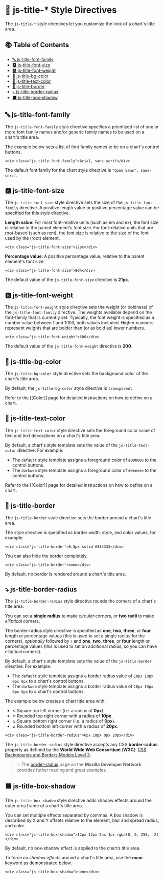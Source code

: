# 📄 js-title-* Style Directives

The `js-title-*` style directives let you customize the look of a chart's title area.

## 📚 Table of Contents
 - [🔤 js-title-font-family](#-js-title-font-family)
 - [🅰️ js-title-font-size](#🅰️-js-title-font-size)
 - [🅱️ js-title-font-weight](#🅱️-js-title-font-weight)
 - [🎨 js-title-bg-color](#-js-title-bg-color)
 - [🎨 js-title-text-color](#-js-title-text-color)
 - [🔲 js-title-border](#-js-title-border)
 - [⤵️ js-title-border-radius](#️-js-title-border-radius)
 - [⬛ js-title-box-shadow](#-js-title-box-shadow)

## 🔤 js-title-font-family

The `js-title-font-family` style directive specifies a prioritized list of one or more font family names and/or generic family names to be used on a chart's title area.

The example below sets a list of font family names to be on a chart's control buttons.

```
<div class="js-title-font-family">Arial, sans-serif</div>
```

The default font family for the chart style directive is `"Open Sans", sans-serif`.

## 🅰️ js-title-font-size

The `js-title-font-size` style directive sets the size of the `js-title-font-family` directive. A positive length value or positive percentage value can be specified for this style directive.

**Length value**: For most font-relative units (such as em and ex), the font size is relative to the parent element's font size. For font-relative units that are root-based (such as rem), the font size is relative to the size of the font used by the <html> (root) element.

```
<div class="js-title-font-size">12px</div>
```

**Percentage value**: A positive percentage value, relative to the parent element's font size.

```
<div class="js-title-font-size">80%</div>
```

The default value of the `js-title-font-size` directive is **21px**.

## 🅱️ js-title-font-weight

The `js-title-font-weight` style directive sets the weight (or boldness) of the `js-title-font-family` directive. The weights available depend on the font-family that is currently set. Typically, the font weight is specified as a number value between 1 and 1000, both values included. Higher numbers represent weights that are bolder than (or as bold as) lower numbers.

```
<div class="js-title-font-weight">600</div>
```

The default value of the `js-title-font-weight` directive is **200**.

## 🎨 js-title-bg-color

The `js-title-bg-color` style directive sets the background color of the chart's title area.

By default, the `js-title-bg-color` style directive is `transparent`.

Refer to the [[Color]] page for detailed instructions on how to define on a chart.

## 🎨 js-title-text-color

The `js-title-text-color` style directive sets the foreground color value of text and text decorations on a chart's title area.

By default, a chart's style template sets the value of the `js-title-text-color` directive. For example:

 - The `default` style template assigns a foreground color of `#000000` to the control buttons.
 - The `darkweb` style template assigns a foreground color of `#eeeeee` to the control buttons.

Refer to the [[Color]] page for detailed instructions on how to define on a chart.

## 🔲 js-title-border

The `js-title-border` style directive sets the border around a chart's title area.

The style directive is specified as border width, style, and color values, for example:

```
<div class="js-title-border">0.5px solid #333333</div>
```

You can also hide the border completely.

```
<div class="js-title-border">none</div>
```

By default, no border is rendered around a chart's title area.

## ⤵️ js-title-border-radius

The `js-title-border-radius` style directive rounds the corners of a chart's title area.

You can set a **single radius** to make *circular* corners, or **two radii** to make *elliptical* corners.

The border-radius style directive is specified as **one**, **two**, **three**, or **four** length or percentage values (this is used to set a single radius for the corners), *optionally* followed by `/` and **one**, **two**, **three**, or **four** length or percentage values (this is used to set an additional radius, so you can have elliptical corners).

By default, a chart's style template sets the value of the `js-title-border` directive. For example:

 - The `default` style template assigns a border radius value of `10px 10px 0px 0px` to a chart's control buttons.
 - The `darkweb` style template assigns a border radius value of `10px 10px 0px 0px` to a chart's control buttons.

The example below creates a chart title area with:

 - ↖️ Square top left corner (i.e. a radius of **0px**).
 - ↗️ Rounded top right corner with a radius of **10px**.
 - ↘️ Square bottom right corner (i.e. a radius of **0px**).
 - ↙️ Rounded bottom left corner with a radius of **20px**.

```
<div class="js-title-border-radius">0px 10px 0px 20px</div>
```

The `js-title-border-radius` style directive accepts any CSS **border-radius** property as defined by the **World Wide Web Consortium** (**W3C**): [CSS Backgrounds and Borders Module Level 3](https://drafts.csswg.org/css-backgrounds/#border-radius).

> 💡 The [border-radius](https://developer.mozilla.org/en-US/docs/Web/CSS/border-radius) page on the **Mozilla Developer Network** provides futher reading and great examples.

## ⬛ js-title-box-shadow

The `js-title-box-shadow` style directive adds shadow effects around the outer area frame of a chart's title area.

You can set multiple effects separated by commas. A box shadow is described by X and Y offsets relative to the element, blur and spread radius, and color.

```
<div class="js-title-box-shadow">12px 12px 2px 1px rgba(0, 0, 255, .2)</div>
```

By default, no box-shadow effect is applied to the chart’s title area.

To force *no shadow effects* around a chart's title area, use the ***none*** keyword as demonstrated below.

```
<div class="js-title-box-shadow">none</div>
```